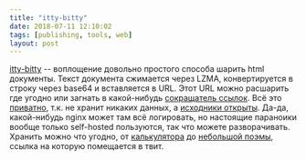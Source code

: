 ```yaml
---
title: "itty-bitty"
date: 2018-07-11 12:10:02
tags: [publishing, tools, web]
layout: post
---
```


[itty-bitty](https://itty.bitty.site/) -- воплощение довольно простого способа шарить html документы. Текст документа сжимается через LZMA, конвертируется в строку через base64 и вставляется в URL. Этот URL можно расшарить где угодно или загнать в какой-нибудь [сокращатель ссылок](https://bit.ly/). Всё это [приватно](http://security.bitty.site/), т.к. не хранит никаких данных, а [исходники открыты](https://github.com/alcor/itty-bitty). Да-да, какой-нибудь nginx может там всё логировать, но настоящие параноики вообще только self-hosted пользуются, так что можете разворачивать. Хранить можно что угодно, от [калькулятора](https://bit.ly/2NpT3Go) до [небольшой поэмы](https://twitter.com/edgar_the_poe/status/1003524516440563712), ссылка на которую помещается в твит.
